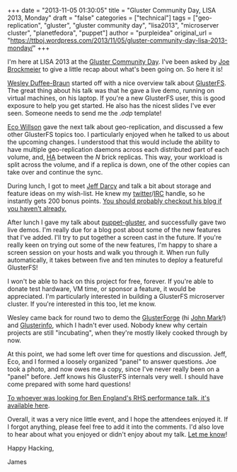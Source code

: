 +++
date = "2013-11-05 01:30:05"
title = "Gluster Community Day, LISA 2013, Monday"
draft = "false"
categories = ["technical"]
tags = ["geo-replication", "gluster", "gluster community day", "lisa2013", "microserver cluster", "planetfedora", "puppet"]
author = "purpleidea"
original_url = "https://ttboj.wordpress.com/2013/11/05/gluster-community-day-lisa-2013-monday/"
+++

I'm here at LISA 2013 at the <a href="http://glusterday-lisa.eventbrite.com/">Gluster Community Day</a>. I've been asked by <a href="https://twitter.com/jzb">Joe Brockmeier</a> to give a little recap about what's been going on. So here it is!

<a href="https://twitter.com/wphotos">Wesley Duffee-Braun</a> started off with a nice overview talk about <a href="http://www.gluster.org/">GlusterFS</a>. The great thing about his talk was that he gave a live demo, running on virtual machines, on his laptop. If you're a new GlusterFS user, this is good exposure to help you get started. He also has the nicest slides I've ever seen. Someone needs to send me the .<em>odp</em> template!

<a href="https://twitter.com/ecoreply">Eco Willson</a> gave the next talk about geo-replication, and discussed a few other GlusterFS topics too. I particularly enjoyed when he talked to us about the upcoming changes. I understood that this would include the ability to have multiple geo-replication daemons across each distributed part of each volume, and, <a href="https://en.wikipedia.org/wiki/High_availability">HA</a> between the <em>N</em> brick replicas. This way, your workload is split across the volume, and if a replica is down, one of the other copies can take over and continue the sync.

During lunch, I got to meet <a href="https://twitter.com/Obdurodon">Jeff Darcy</a> and talk a bit about storage and feature ideas on my wish-list. He knew my <a href="https://twitter.com/#!/purpleidea">twitter</a>/<a href="https://web.libera.chat/">IRC</a> handle, so he instantly gets 200 bonus points. <a href="http://pl.atyp.us/">You should probably checkout his blog if you haven't already.</a>

After lunch I gave my talk about <a title="puppet-gluster" href="https://github.com/purpleidea/puppet-gluster/">puppet-gluster</a>, and successfully gave two live demos. I'm really due for a blog post about some of the new features that I've added. I'll try to put together a screen cast in the future. If you're really keen on trying out some of the new features, I'm happy to share a screen session on your hosts and walk you through it. When run fully automatically, it takes between five and ten minutes to deploy a featureful GlusterFS!

I won't be able to hack on this project for free, forever. If you're able to donate test hardware, VM time, or sponsor a feature, it would be appreciated. I'm particularly interested in building a GlusterFS microserver cluster. If you're interested in this too, let me know.

Wesley came back for round two to demo the <a href="https://forge.gluster.org/puppet-gluster">GlusterForge</a> (hi <a href="https://twitter.com/johnmark">John Mark</a>!) and <a href="https://forge.gluster.org/glusterinfo">Glusterinfo</a>, which I hadn't ever used. Nobody knew why certain projects are still "incubating", when they're mostly likely cooked through by now.

At this point, we had some left over time for questions and discussion. Jeff, Eco, and I formed a loosely organized "panel" to answer questions. Joe took a photo, and now owes me a copy, since I've never really been on a "panel" before. Jeff knows his GlusterFS internals very well. I should have come prepared with some hard questions!

<a href="england_th_0450_rhs_perf_practices-4_neependra.pdf">To whoever was looking for Ben England's RHS performance talk, it's available here</a>.

Overall, it was a very nice little event, and I hope the attendees enjoyed it. If I forgot anything, please feel free to add it into the comments. I'd also love to hear about what you enjoyed or didn't enjoy about my talk. <a title="contact" href="/contact/">Let me know</a>!

Happy Hacking,

James

